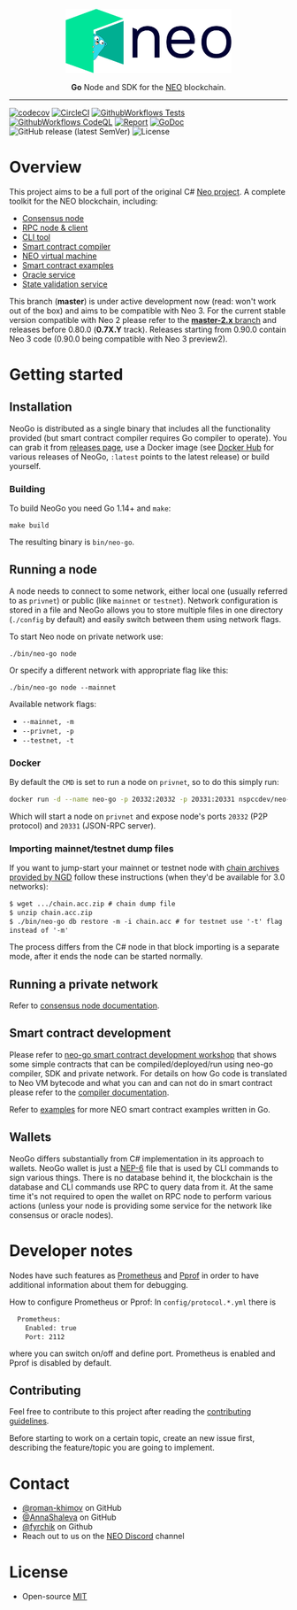 <p align="center">
<img src="./.github/neo_color_dark_gopher.png" width="300px" alt="logo">
</p>
<p align="center">
  <b>Go</b> Node and SDK for the <a href="https://neo.org">NEO</a> blockchain.
</p>

<hr />

[![codecov](https://codecov.io/gh/nspcc-dev/neo-go/branch/master/graph/badge.svg)](https://codecov.io/gh/nspcc-dev/neo-go)
[![CircleCI](https://circleci.com/gh/nspcc-dev/neo-go/tree/master.svg?style=shield)](https://circleci.com/gh/nspcc-dev/neo-go/tree/master)
[![GithubWorkflows Tests](https://github.com/nspcc-dev/neo-go/actions/workflows/run_tests.yml/badge.svg)](https://github.com/nspcc-dev/neo-go/actions/workflows/run_tests.yml)
[![GithubWorkflows CodeQL](https://github.com/nspcc-dev/neo-go/actions/workflows/codeql-analysis.yml/badge.svg)](https://github.com/nspcc-dev/neo-go/actions/workflows/codeql-analysis.yml)
[![Report](https://goreportcard.com/badge/github.com/nspcc-dev/neo-go)](https://goreportcard.com/report/github.com/nspcc-dev/neo-go)
[![GoDoc](https://godoc.org/github.com/nspcc-dev/neo-go?status.svg)](https://godoc.org/github.com/nspcc-dev/neo-go)
![GitHub release (latest SemVer)](https://img.shields.io/github/v/release/nspcc-dev/neo-go?sort=semver)
![License](https://img.shields.io/github/license/nspcc-dev/neo-go.svg?style=popout)

# Overview

This project aims to be a full port of the original C# [Neo project](https://github.com/neo-project).
A complete toolkit for the NEO blockchain, including:

- [Consensus node](docs/consensus.md)
- [RPC node & client](docs/rpc.md)
- [CLI tool](docs/cli.md)
- [Smart contract compiler](docs/compiler.md)
- [NEO virtual machine](docs/vm.md)
- [Smart contract examples](examples/README.md)
- [Oracle service](docs/oracle.md)
- [State validation service](docs/stateroots.md)

This branch (**master**) is under active development now (read: won't work
out of the box) and aims to be compatible with Neo 3. For the current stable
version compatible with Neo 2 please refer to the [**master-2.x**
branch](https://github.com/nspcc-dev/neo-go/tree/master-2.x) and releases
before 0.80.0 (**0.7X.Y** track). Releases starting from 0.90.0 contain
Neo 3 code (0.90.0 being compatible with Neo 3 preview2).

# Getting started

## Installation

NeoGo is distributed as a single binary that includes all the functionality
provided (but smart contract compiler requires Go compiler to operate). You
can grab it from [releases
page](https://github.com/nspcc-dev/neo-go/releases), use a Docker image (see
[Docker Hub](https://hub.docker.com/r/nspccdev/neo-go) for various releases of
NeoGo, `:latest` points to the latest release) or build yourself.

### Building

To build NeoGo you need Go 1.14+ and `make`:

```
make build
```

The resulting binary is `bin/neo-go`.

## Running a node

A node needs to connect to some network, either local one (usually referred to
as `privnet`) or public (like `mainnet` or `testnet`). Network configuration
is stored in a file and NeoGo allows you to store multiple files in one
directory (`./config` by default) and easily switch between them using network
flags.

To start Neo node on private network use:

```
./bin/neo-go node
```

Or specify a different network with appropriate flag like this:

```
./bin/neo-go node --mainnet
```

Available network flags:
- `--mainnet, -m`
- `--privnet, -p`
- `--testnet, -t`

### Docker

By default the `CMD` is set to run a node on `privnet`, so to do this simply run:

```bash
docker run -d --name neo-go -p 20332:20332 -p 20331:20331 nspccdev/neo-go
```

Which will start a node on `privnet` and expose node's ports `20332` (P2P
protocol) and `20331` (JSON-RPC server).

### Importing mainnet/testnet dump files

If you want to jump-start your mainnet or testnet node with [chain archives
provided by NGD](https://sync.ngd.network/) follow these instructions (when
they'd be available for 3.0 networks):
```
$ wget .../chain.acc.zip # chain dump file
$ unzip chain.acc.zip
$ ./bin/neo-go db restore -m -i chain.acc # for testnet use '-t' flag instead of '-m'
```

The process differs from the C# node in that block importing is a separate
mode, after it ends the node can be started normally.

## Running a private network

Refer to [consensus node documentation](docs/consensus.md).

## Smart contract development

Please refer to [neo-go smart contract development
workshop](https://github.com/nspcc-dev/neo-go-sc-wrkshp) that shows some
simple contracts that can be compiled/deployed/run using neo-go compiler, SDK
and private network. For details on how Go code is translated to Neo VM
bytecode and what you can and can not do in smart contract please refer to the
[compiler documentation](docs/compiler.md).

Refer to [examples](examples/README.md) for more NEO smart contract examples 
written in Go.

## Wallets

NeoGo differs substantially from C# implementation in its approach to
wallets. NeoGo wallet is just a
[NEP-6](https://github.com/neo-project/proposals/blob/68398d28b6932b8dd2b377d5d51bca7b0442f532/nep-6.mediawiki)
file that is used by CLI commands to sign various things. There is no database
behind it, the blockchain is the database and CLI commands use RPC to query
data from it. At the same time it's not required to open the wallet on RPC
node to perform various actions (unless your node is providing some service
for the network like consensus or oracle nodes).

# Developer notes
Nodes have such features as [Prometheus](https://prometheus.io/docs/guides/go-application) and 
[Pprof](https://golang.org/pkg/net/http/pprof/) in order to have additional information about them for debugging.

How to configure Prometheus or Pprof:
In `config/protocol.*.yml` there is 
```
  Prometheus:
    Enabled: true
    Port: 2112
```
where you can switch on/off and define port. Prometheus is enabled and Pprof is disabled by default.

## Contributing

Feel free to contribute to this project after reading the
[contributing guidelines](CONTRIBUTING.md).

Before starting to work on a certain topic, create an new issue first,
describing the feature/topic you are going to implement.

# Contact

- [@roman-khimov](https://github.com/roman-khimov) on GitHub
- [@AnnaShaleva](https://github.com/AnnaShaleva) on GitHub
- [@fyrchik](https://github.com/fyrchik) on Github
- Reach out to us on the [NEO Discord](https://discordapp.com/invite/R8v48YA) channel

# License

- Open-source [MIT](LICENSE.md)
